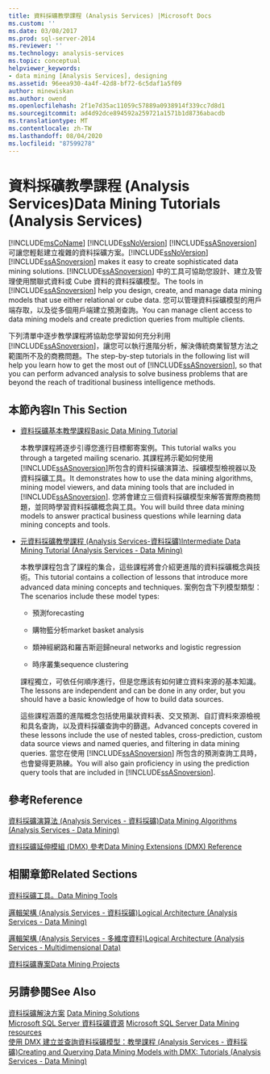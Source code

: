 ```yaml
---
title: 資料採礦教學課程 (Analysis Services) |Microsoft Docs
ms.custom: ''
ms.date: 03/08/2017
ms.prod: sql-server-2014
ms.reviewer: ''
ms.technology: analysis-services
ms.topic: conceptual
helpviewer_keywords:
- data mining [Analysis Services], designing
ms.assetid: 96eea930-4a4f-42d8-bf72-6c5daf1a5f09
author: minewiskan
ms.author: owend
ms.openlocfilehash: 2f1e7d35ac11059c57889a0938914f339cc7d8d1
ms.sourcegitcommit: ad4d92dce894592a259721a1571b1d8736abacdb
ms.translationtype: MT
ms.contentlocale: zh-TW
ms.lasthandoff: 08/04/2020
ms.locfileid: "87599278"
---
```

# <a name="data-mining-tutorials-analysis-services"></a><span data-ttu-id="73c9c-102">資料採礦教學課程 (Analysis Services)</span><span class="sxs-lookup"><span data-stu-id="73c9c-102">Data Mining Tutorials (Analysis Services)</span></span>
  [!INCLUDE[msCoName](../includes/msconame-md.md)] <span data-ttu-id="73c9c-103">[!INCLUDE[ssNoVersion](../includes/ssnoversion-md.md)] [!INCLUDE[ssASnoversion](../includes/ssasnoversion-md.md)] 可讓您輕鬆建立複雜的資料採礦方案。</span><span class="sxs-lookup"><span data-stu-id="73c9c-103">[!INCLUDE[ssNoVersion](../includes/ssnoversion-md.md)] [!INCLUDE[ssASnoversion](../includes/ssasnoversion-md.md)] makes it easy to create sophisticated data mining solutions.</span></span> <span data-ttu-id="73c9c-104">[!INCLUDE[ssASnoversion](../includes/ssasnoversion-md.md)] 中的工具可協助您設計、建立及管理使用關聯式資料或 Cube 資料的資料採礦模型。</span><span class="sxs-lookup"><span data-stu-id="73c9c-104">The tools in [!INCLUDE[ssASnoversion](../includes/ssasnoversion-md.md)] help you design, create, and manage data mining models that use either relational or cube data.</span></span> <span data-ttu-id="73c9c-105">您可以管理資料採礦模型的用戶端存取，以及從多個用戶端建立預測查詢。</span><span class="sxs-lookup"><span data-stu-id="73c9c-105">You can manage client access to data mining models and create prediction queries from multiple clients.</span></span>  
  
 <span data-ttu-id="73c9c-106">下列清單中逐步教學課程將協助您學習如何充分利用 [!INCLUDE[ssASnoversion](../includes/ssasnoversion-md.md)]，讓您可以執行進階分析，解決傳統商業智慧方法之範圍所不及的商務問題。</span><span class="sxs-lookup"><span data-stu-id="73c9c-106">The step-by-step tutorials in the following list will help you learn how to get the most out of [!INCLUDE[ssASnoversion](../includes/ssasnoversion-md.md)], so that you can perform advanced analysis to solve business problems that are beyond the reach of traditional business intelligence methods.</span></span>  
  
## <a name="in-this-section"></a><span data-ttu-id="73c9c-107">本節內容</span><span class="sxs-lookup"><span data-stu-id="73c9c-107">In This Section</span></span>  
  
-   [<span data-ttu-id="73c9c-108">資料採礦基本教學課程</span><span class="sxs-lookup"><span data-stu-id="73c9c-108">Basic Data Mining Tutorial</span></span>](../tutorials/basic-data-mining-tutorial.md)  
  
     <span data-ttu-id="73c9c-109">本教學課程將逐步引導您進行目標郵寄案例。</span><span class="sxs-lookup"><span data-stu-id="73c9c-109">This tutorial walks you through a targeted mailing scenario.</span></span> <span data-ttu-id="73c9c-110">其課程將示範如何使用 [!INCLUDE[ssASnoversion](../includes/ssasnoversion-md.md)]所包含的資料採礦演算法、採礦模型檢視器以及資料採礦工具。</span><span class="sxs-lookup"><span data-stu-id="73c9c-110">It demonstrates how to use the data mining algorithms, mining model viewers, and data mining tools that are included in [!INCLUDE[ssASnoversion](../includes/ssasnoversion-md.md)].</span></span> <span data-ttu-id="73c9c-111">您將會建立三個資料採礦模型來解答實際商務問題，並同時學習資料採礦概念與工具。</span><span class="sxs-lookup"><span data-stu-id="73c9c-111">You will build three data mining models to answer practical business questions while learning data mining concepts and tools.</span></span>  
  
-   [<span data-ttu-id="73c9c-112">元資料採礦教學課程 &#40;Analysis Services-資料採礦&#41;</span><span class="sxs-lookup"><span data-stu-id="73c9c-112">Intermediate Data Mining Tutorial &#40;Analysis Services - Data Mining&#41;</span></span>](../tutorials/intermediate-data-mining-tutorial-analysis-services-data-mining.md)  
  
     <span data-ttu-id="73c9c-113">本教學課程包含了課程的集合，這些課程將會介紹更進階的資料採礦概念與技術。</span><span class="sxs-lookup"><span data-stu-id="73c9c-113">This tutorial contains a collection of lessons that introduce more advanced data mining concepts and techniques.</span></span> <span data-ttu-id="73c9c-114">案例包含下列模型類型：</span><span class="sxs-lookup"><span data-stu-id="73c9c-114">The scenarios include these model types:</span></span>  
  
    -   <span data-ttu-id="73c9c-115">預測</span><span class="sxs-lookup"><span data-stu-id="73c9c-115">forecasting</span></span>  
  
    -   <span data-ttu-id="73c9c-116">購物籃分析</span><span class="sxs-lookup"><span data-stu-id="73c9c-116">market basket analysis</span></span>  
  
    -   <span data-ttu-id="73c9c-117">類神經網路和羅吉斯迴歸</span><span class="sxs-lookup"><span data-stu-id="73c9c-117">neural networks and logistic regression</span></span>  
  
    -   <span data-ttu-id="73c9c-118">時序叢集</span><span class="sxs-lookup"><span data-stu-id="73c9c-118">sequence clustering</span></span>  
  
     <span data-ttu-id="73c9c-119">課程獨立，可依任何順序進行，但是您應該有如何建立資料來源的基本知識。</span><span class="sxs-lookup"><span data-stu-id="73c9c-119">The lessons are independent and can be done in any order, but you should have a basic knowledge of how to build data sources.</span></span>  
  
     <span data-ttu-id="73c9c-120">這些課程涵蓋的進階概念包括使用巢狀資料表、交叉預測、自訂資料來源檢視和具名查詢，以及資料採礦查詢中的篩選。</span><span class="sxs-lookup"><span data-stu-id="73c9c-120">Advanced concepts covered in these lessons include the use of nested tables, cross-prediction, custom data source views and named queries, and filtering in data mining queries.</span></span> <span data-ttu-id="73c9c-121">當您在使用 [!INCLUDE[ssASnoversion](../includes/ssasnoversion-md.md)] 所包含的預測查詢工具時，也會變得更熟練。</span><span class="sxs-lookup"><span data-stu-id="73c9c-121">You will also gain proficiency in using the prediction query tools that are included in [!INCLUDE[ssASnoversion](../includes/ssasnoversion-md.md)].</span></span>  
  
## <a name="reference"></a><span data-ttu-id="73c9c-122">參考</span><span class="sxs-lookup"><span data-stu-id="73c9c-122">Reference</span></span>  
 [<span data-ttu-id="73c9c-123">資料採礦演算法 &#40;Analysis Services - 資料採礦&#41;</span><span class="sxs-lookup"><span data-stu-id="73c9c-123">Data Mining Algorithms &#40;Analysis Services - Data Mining&#41;</span></span>](data-mining/data-mining-algorithms-analysis-services-data-mining.md)  
  
 [<span data-ttu-id="73c9c-124">資料採礦延伸模組 &#40;DMX&#41; 參考</span><span class="sxs-lookup"><span data-stu-id="73c9c-124">Data Mining Extensions &#40;DMX&#41; Reference</span></span>](/sql/dmx/data-mining-extensions-dmx-reference)  
  
## <a name="related-sections"></a><span data-ttu-id="73c9c-125">相關章節</span><span class="sxs-lookup"><span data-stu-id="73c9c-125">Related Sections</span></span>  
 [<span data-ttu-id="73c9c-126">資料採礦工具。</span><span class="sxs-lookup"><span data-stu-id="73c9c-126">Data Mining Tools</span></span>](data-mining/data-mining-tools.md)  
  
 [<span data-ttu-id="73c9c-127">邏輯架構 &#40;Analysis Services - 資料採礦&#41;</span><span class="sxs-lookup"><span data-stu-id="73c9c-127">Logical Architecture &#40;Analysis Services - Data Mining&#41;</span></span>](data-mining/logical-architecture-analysis-services-data-mining.md)  
  
 [<span data-ttu-id="73c9c-128">邏輯架構 &#40;Analysis Services - 多維度資料&#41;</span><span class="sxs-lookup"><span data-stu-id="73c9c-128">Logical Architecture &#40;Analysis Services - Multidimensional Data&#41;</span></span>](multidimensional-models/olap-logical/understanding-microsoft-olap-logical-architecture.md)  
  
 [<span data-ttu-id="73c9c-129">資料採礦專案</span><span class="sxs-lookup"><span data-stu-id="73c9c-129">Data Mining Projects</span></span>](data-mining/data-mining-projects.md)  
  
## <a name="see-also"></a><span data-ttu-id="73c9c-130">另請參閱</span><span class="sxs-lookup"><span data-stu-id="73c9c-130">See Also</span></span>  
 <span data-ttu-id="73c9c-131">[資料採礦解決方案](data-mining/data-mining-solutions.md) </span><span class="sxs-lookup"><span data-stu-id="73c9c-131">[Data Mining Solutions](data-mining/data-mining-solutions.md) </span></span>  
 <span data-ttu-id="73c9c-132">[Microsoft SQL Server 資料採礦資源](https://go.microsoft.com/fwlink/?LinkId=97965) </span><span class="sxs-lookup"><span data-stu-id="73c9c-132">[Microsoft SQL Server Data Mining resources](https://go.microsoft.com/fwlink/?LinkId=97965) </span></span>  
 [<span data-ttu-id="73c9c-133">使用 DMX 建立並查詢資料採礦模型：教學課程 &#40;Analysis Services - 資料採礦&#41;</span><span class="sxs-lookup"><span data-stu-id="73c9c-133">Creating and Querying Data Mining Models with DMX: Tutorials &#40;Analysis Services - Data Mining&#41;</span></span>](../../2014/tutorials/create-query-data-mining-models-dmx-tutorials.md)  
  
  
